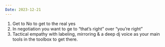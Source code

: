 ```yaml
---
Date: 2023-12-21
---
```

1. Get to No to get to the real yes
2. In negotiation you want to ge to “that’s right” over “you’re right”
3. Tactical empathy with labeling, mirroring & a deep dj voice as your main tools in the toolbox to get there.
